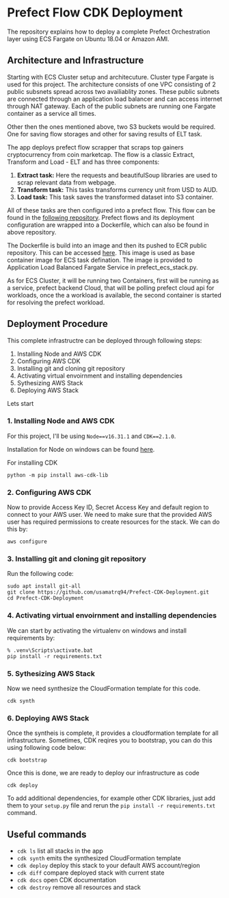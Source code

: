 
# Prefect Flow CDK Deployment

The repository explains how to deploy a complete Prefect Orchestration layer using ECS Fargate on Ubuntu 18.04 or Amazon AMI.

## Architecture and Infrastructure 

Starting with ECS Cluster setup and architecuture. Cluster type Fargate is used for this project. The architecture consists of one VPC consisting of 2 public subsnets spread
across two availiablity zones. These public subnets are connected through an application load balancer and can access internet through NAT gateway. Each of the public subnets
are running one Fargate container as a service all times.

Other then the ones mentioned above, two S3 buckets would be required. One for saving flow storages and other for saving results of ELT task. 

The app deploys prefect flow scrapper that scraps top gainers cryptocurrency from coin marketcap. The flow is a classic Extract, Transform and Load - ELT and has three components:
  1. **Extract task:** Here the requests and beautifulSoup libraries are used to scrap relevant data from webpage.
  2. **Transform task:** This tasks transforms currency unit from USD to AUD.
  3. **Load task:** This task saves the transformed dataset into S3 container.

All of these tasks are then configured into a prefect flow. This flow can be found in the [following repository](https://github.com/usamatrq94/Prefect-ECSAgent-Deploy).
Prefect flows and its deployment configuration are wrapped into a Dockerfile, which can also be found in above repository.

The Dockerfile is build into an image and then its pushed to ECR public repository. This can be accessed [here](https://gallery.ecr.aws/s0c5i6w0/prefect-service-image).
This image is used as base container image for ECS task defination. The image is provided to Application Load Balanced Fargate Service in prefect_ecs_stack.py. 

As for ECS Cluster, it will be running two Containers, first will be running as a service, prefect backend Cloud, that will be polling prefect cloud api for workloads,
once the a workload is available, the second container is started for resolving the prefect workload.

## Deployment Procedure

This complete infrastructre can be deployed through following steps:
  1. Installing Node and AWS CDK
  2. Configuring AWS CDK
  3. Installing git and cloning git repository
  4. Activating virtual envoirnment and installing dependencies
  5. Sythesizing AWS Stack
  6. Deploying AWS Stack

Lets start

### 1. Installing Node and AWS CDK

For this project, I'll be using `Node==v16.31.1` and `CDK==2.1.0`.

Installation for Node on windows can be found [here](https://phoenixnap.com/kb/install-node-js-npm-on-windows). 

For installing CDK
```
python -m pip install aws-cdk-lib
```
### 2. Configuring AWS CDK

Now to provide Access Key ID, Secret Access Key and default region to connect to your AWS user. We need to make sure that the provided AWS user has required permissions to create resources
for the stack. We can do this by:
```
aws configure
```
### 3. Installing git and cloning git repository

Run the following code:
```
sudo apt install git-all
git clone https://github.com/usamatrq94/Prefect-CDK-Deployment.git
cd Prefect-CDK-Deployment
```
### 4. Activating virtual envoirnment and installing dependencies

We can start by activating the virtualenv on windows and install requirements by:
```
% .venv\Scripts\activate.bat
pip install -r requirements.txt
```
### 5. Sythesizing AWS Stack

Now we need synthesize the CloudFormation template for this code.
```
cdk synth
```
### 6. Deploying AWS Stack

Once the syntheis is complete, it provides a cloudformation template for all infrastructure. 
Sometimes, CDK reqires you to bootstrap, you can do this using following code below:
```
cdk bootstrap
```
Once this is done, we are ready to deploy our infrastructure as code
```
cdk deploy
```

To add additional dependencies, for example other CDK libraries, just add them to your `setup.py` file and rerun the `pip install -r requirements.txt` command.

## Useful commands

 * `cdk ls`          list all stacks in the app
 * `cdk synth`       emits the synthesized CloudFormation template
 * `cdk deploy`      deploy this stack to your default AWS account/region
 * `cdk diff`        compare deployed stack with current state
 * `cdk docs`        open CDK documentation
 * `cdk destroy`     remove all resources and stack


